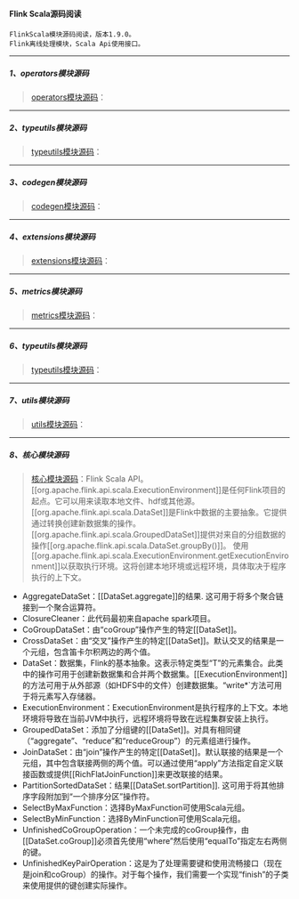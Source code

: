 #### Flink Scala源码阅读
    FlinkScala模块源码阅读，版本1.9.0。
    Flink离线处理模块，Scala Api使用接口。

-----
##### 1、operators模块源码
> [operators模块源码](src/main/java/org/apache/flink/api/scala/operators)：

-----
##### 2、typeutils模块源码
> [typeutils模块源码](src/main/java/org/apache/flink/api/scala/typeutils)：

-----
##### 3、codegen模块源码
> [codegen模块源码](src/main/scala/org/apache/flink/api/scala/codegen)：

-----
##### 4、extensions模块源码
> [extensions模块源码](src/main/scala/org/apache/flink/api/scala/extensions)：

-----
##### 5、metrics模块源码
> [metrics模块源码](src/main/scala/org/apache/flink/api/scala/metrics)：

-----
##### 6、typeutils模块源码
> [typeutils模块源码](src/main/scala/org/apache/flink/api/scala/typeutils)：

-----
##### 7、utils模块源码
> [utils模块源码](src/main/scala/org/apache/flink/api/scala/utils)：

-----
##### 8、核心模块源码
> [核心模块源码](src/main/java/org/apache/flink/api/scala)：Flink Scala API。
        [[org.apache.flink.api.scala.ExecutionEnvironment]]是任何Flink项目的起点。它可以用来读取本地文件、hdf或其他源。
        [[org.apache.flink.api.scala.DataSet]]是Flink中数据的主要抽象。它提供通过转换创建新数据集的操作。
        [[org.apache.flink.api.scala.GroupedDataSet]]提供对来自的分组数据的操作[[org.apache.flink.api.scala.DataSet.groupBy()]]。
        使用[[org.apache.flink.api.scala.ExecutionEnvironment.getExecutionEnvironment]]以获取执行环境。这将创建本地环境或远程环境，具体取决于程序执行的上下文。
* AggregateDataSet：[[DataSet.aggregate]]的结果. 这可用于将多个聚合链接到一个聚合运算符。
* ClosureCleaner：此代码最初来自apache spark项目。
* CoGroupDataSet：由“coGroup”操作产生的特定[[DataSet]]。
* CrossDataSet：由“交叉”操作产生的特定[[DataSet]]。默认交叉的结果是一个元组，包含笛卡尔积两边的两个值。
* DataSet：数据集，Flink的基本抽象。这表示特定类型“T”的元素集合。此类中的操作可用于创建新数据集和合并两个数据集。[[ExecutionEnvironment]]的方法可用于从外部源（如HDFS中的文件）创建数据集。“write*`方法可用于将元素写入存储器。
* ExecutionEnvironment：ExecutionEnvironment是执行程序的上下文。本地环境将导致在当前JVM中执行，远程环境将导致在远程集群安装上执行。
* GroupedDataSet：添加了分组键的[[DataSet]]。对具有相同键（“aggregate”、“reduce”和“reduceGroup”）的元素组进行操作。
* JoinDataSet：由“join”操作产生的特定[[DataSet]]。默认联接的结果是一个元组，其中包含联接两侧的两个值。可以通过使用“apply”方法指定自定义联接函数或提供[[RichFlatJoinFunction]]来更改联接的结果。
* PartitionSortedDataSet：结果[[DataSet.sortPartition]]. 这可用于将其他排序字段附加到“一个排序分区”操作符。
* SelectByMaxFunction：选择ByMaxFunction可使用Scala元组。
* SelectByMinFunction：选择ByMinFunction可使用Scala元组。
* UnfinishedCoGroupOperation：一个未完成的coGroup操作，由[[DataSet.coGroup]]必须首先使用“where”然后使用“equalTo”指定左右两侧的键。
* UnfinishedKeyPairOperation：这是为了处理需要键和使用流畅接口（现在是join和coGroup）的操作。对于每个操作，我们需要一个实现“finish”的子类来使用提供的键创建实际操作。
